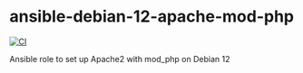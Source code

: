 # ansible-debian-12-apache-mod-php

[![CI](https://github.com/nlware/ansible-debian-12-apache-mod-php/workflows/CI/badge.svg)](https://github.com/nlware/ansible-debian-12-apache-mod-php/actions?query=workflow%3ACI)

Ansible role to set up Apache2 with mod_php on Debian 12
